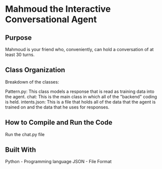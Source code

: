 # Mahmoud the Interactive Conversational Agent

## Purpose
Mahmoud is your friend who, conveniently, can hold a conversation of at least 30 turns.

## Class Organization
Breakdown of the classes:

Pattern.py: This class models a response that is read as training data into the agent.
chat: This is the main class in which all of the "backend" coding is held.
intents.json: This is a file that holds all of the data that the agent is trained on and the data that he uses for responses.

## How to Compile and Run the Code
Run the chat.py file

## Built With
Python - Programming language
JSON - File Format
